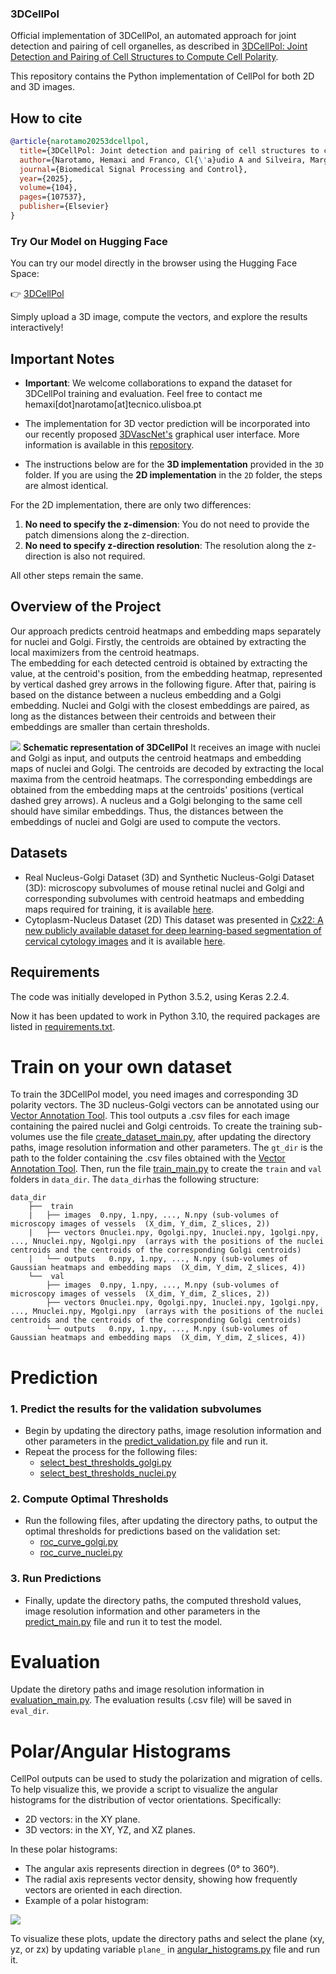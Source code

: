 ### 3DCellPol
Official implementation of 3DCellPol, an automated approach for joint detection and pairing of cell organelles, as described in [3DCellPol: Joint Detection and Pairing of Cell Structures to Compute Cell Polarity](https://www.sciencedirect.com/science/article/pii/S1746809425000485).

This repository contains the Python implementation of CellPol for both 2D and 3D images.

## How to cite

```bibtex
@article{narotamo20253dcellpol,
  title={3DCellPol: Joint detection and pairing of cell structures to compute cell polarity},
  author={Narotamo, Hemaxi and Franco, Cl{\'a}udio A and Silveira, Margarida},
  journal={Biomedical Signal Processing and Control},
  year={2025},
  volume={104},
  pages={107537},
  publisher={Elsevier}
}
```

### Try Our Model on Hugging Face

You can try our model directly in the browser using the Hugging Face Space:

👉 [3DCellPol](https://huggingface.co/spaces/Hemaxi/3DCellPol)

Simply upload a 3D image, compute the vectors, and explore the results interactively!

## Important Notes

* **Important**: We welcome collaborations to expand the dataset for 3DCellPol training and evaluation. Feel free to contact me hemaxi[dot]narotamo[at]tecnico.ulisboa.pt

* The implementation for 3D vector prediction will be incorporated into our recently proposed [3DVascNet's](https://github.com/HemaxiN/3DVascNet/wiki) graphical user interface. More information is available in this [repository](https://github.com/HemaxiN/3DArtificialVision).
* The instructions below are for the **3D implementation** provided in the `3D` folder. If you are using the **2D implementation** in the `2D` folder, the steps are almost identical. 

For the 2D implementation, there are only two differences:
1. **No need to specify the z-dimension**: You do not need to provide the patch dimensions along the z-direction.
2. **No need to specify z-direction resolution**: The resolution along the z-direction is also not required.

All other steps remain the same.



## Overview of the Project

Our approach predicts centroid heatmaps and embedding maps separately for nuclei and Golgi. Firstly, the centroids are obtained by extracting the local maximizers from the centroid heatmaps.  
The embedding for each detected centroid is obtained by extracting the value, at the centroid's position, from the embedding heatmap, represented by vertical dashed grey arrows in the following figure.
After that, pairing is based on the distance between a nucleus embedding and a Golgi embedding. Nuclei and Golgi with the closest embeddings are paired, as long as the distances between their centroids and between their embeddings are smaller than certain thresholds. 

![](https://github.com/HemaxiN/3DCellPol/blob/main/images/overview.jpg)
**Schematic representation of 3DCellPol** It receives an image with nuclei and Golgi as input, and outputs the centroid heatmaps and embedding maps of nuclei and Golgi. The centroids are decoded by extracting the local maxima from the centroid heatmaps. The corresponding embeddings are obtained from the embedding maps at the centroids' positions (vertical dashed grey arrows). A nucleus and a Golgi belonging to the same cell should have similar embeddings. Thus, the distances between the embeddings of nuclei and Golgi are used to compute the vectors.


## Datasets

* Real Nucleus-Golgi Dataset (3D) and Synthetic Nucleus-Golgi Dataset (3D): microscopy subvolumes of mouse retinal nuclei and Golgi and corresponding subvolumes with centroid heatmaps and embedding maps required for training, it is available [here](https://huggingface.co/datasets/Hemaxi/3DNGPol).
* Cytoplasm-Nucleus Dataset (2D)
  This dataset was presented in [Cx22: A new publicly available dataset for deep learning-based segmentation of cervical cytology images](https://www.sciencedirect.com/science/article/pii/S0010482522009027) and it is available [here](https://github.com/LGQ330/Cx22).

## Requirements

The code was initially developed in Python 3.5.2, using Keras 2.2.4. 

Now it has been updated to work in Python 3.10, the required packages are listed in [requirements.txt](https://github.com/HemaxiN/3DCellPol/blob/main/requirements.txt).

# Train on your own dataset

To train the 3DCellPol model, you need images and corresponding 3D polarity vectors.
The 3D nucleus-Golgi vectors can be annotated using our [Vector Annotation Tool](https://github.com/HemaxiN/VectorAnnotationTool). This tool outputs a .csv files for each image containing the paired nuclei and Golgi centroids. 
To create the training sub-volumes use the file [create_dataset_main.py](https://github.com/HemaxiN/3DCellPol/blob/main/3D/create_dataset_main.py), after updating the directory paths, image resolution information and other parameters. The `gt_dir` is the path to the folder containing the .csv files obtained with the [Vector Annotation Tool](https://github.com/HemaxiN/VectorAnnotationTool).
Then, run the file [train_main.py](https://github.com/HemaxiN/3DCellPol/blob/main/3D/train_main.py) to create the ```train``` and ```val``` folders in ```data_dir```. The ```data_dir```has the following structure: 

```
data_dir
    ├──  train
    |   ├── images  0.npy, 1.npy, ..., N.npy (sub-volumes of microscopy images of vessels  (X_dim, Y_dim, Z_slices, 2))
    |   ├── vectors 0nuclei.npy, 0golgi.npy, 1nuclei.npy, 1golgi.npy, ..., Nnuclei.npy, Ngolgi.npy  (arrays with the positions of the nuclei centroids and the centroids of the corresponding Golgi centroids)
    |   └── outputs   0.npy, 1.npy, ..., N.npy (sub-volumes of Gaussian heatmaps and embedding maps  (X_dim, Y_dim, Z_slices, 4))
    └──  val
        ├── images  0.npy, 1.npy, ..., M.npy (sub-volumes of microscopy images of vessels  (X_dim, Y_dim, Z_slices, 2))
        ├── vectors 0nuclei.npy, 0golgi.npy, 1nuclei.npy, 1golgi.npy, ..., Mnuclei.npy, Mgolgi.npy  (arrays with the positions of the nuclei centroids and the centroids of the corresponding Golgi centroids)
        └── outputs   0.npy, 1.npy, ..., M.npy (sub-volumes of Gaussian heatmaps and embedding maps  (X_dim, Y_dim, Z_slices, 4))
```

# Prediction

### 1. Predict the results for the validation subvolumes
- Begin by updating the directory paths, image resolution information and other parameters in the [predict_validation.py](https://github.com/HemaxiN/3DCellPol/blob/main/3D/optimization/predict_validation.py) file and run it.  
- Repeat the process for the following files:
  - [select_best_thresholds_golgi.py](https://github.com/HemaxiN/3DCellPol/blob/main/3D/optimization/select_best_thresholds_golgi.py)
  - [select_best_thresholds_nuclei.py](https://github.com/HemaxiN/3DCellPol/blob/main/3D/optimization/select_best_thresholds_nuclei.py)

### 2. Compute Optimal Thresholds
- Run the following files, after updating the directory paths, to output the optimal thresholds for predictions based on the validation set:
  - [roc_curve_golgi.py](https://github.com/HemaxiN/3DCellPol/blob/main/3D/optimization/roc_curve_golgi.py)
  - [roc_curve_nuclei.py](https://github.com/HemaxiN/3DCellPol/blob/main/3D/optimization/roc_curve_nuclei.py)

### 3. Run Predictions
- Finally, update the directory paths, the computed threshold values, image resolution information and other parameters in the [predict_main.py](https://github.com/HemaxiN/3DCellPol/blob/main/3D/predict_main.py) file and run it to test the model.

# Evaluation

Update the diretory paths and image resolution information in [evaluation_main.py](https://github.com/HemaxiN/3DCellPol/blob/main/3D/evaluation_main.py). The evaluation results (.csv file) will be saved in `eval_dir`.

# Polar/Angular Histograms

CellPol outputs can be used to study the polarization and migration of cells. To help visualize this, we provide a script to visualize the angular histograms for the distribution of vector orientations. Specifically:

- 2D vectors: in the XY plane.
- 3D vectors: in the XY, YZ, and XZ planes.

In these polar histograms:

- The angular axis represents direction in degrees (0° to 360°).
- The radial axis represents vector density, showing how frequently vectors are oriented in each direction.
- Example of a polar histogram:

![](https://github.com/HemaxiN/3DCellPol/blob/main/images/polar_histogram_example.png)

To visualize these plots, update the directory paths and select the plane (xy, yz, or zx) by updating variable `plane_` in [angular_histograms.py](https://github.com/HemaxiN/3DCellPol/blob/main/3D/angular_histograms.py) file and run it.
